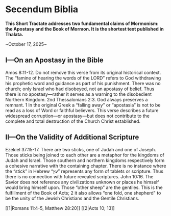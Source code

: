 # Secendum Biblia

__This Short Tractate addresses two fundamental claims of Mormonism: the Apostasy and the Book of Mormon. It is the shortest text published in Thalata.__

~October 17, 2025~

## I—On an Apostasy in the Bible

Amos 8:11-12. Do not remove this verse from its original historical context. The “famine of hearing the words of the LORD” refers to God withdrawing his prophetic word and guidance as part of his punishment. There was no church; only Israel who had disobeyed, not an apostasy of belief. Thus there is no apostasy—rather it serves as a warning to the disobedient Northern Kingdom. 2nd Thessalonians 2:3. God always preserves a remnant. $1$ In the original Greek a “falling away” or “apostasia” is not to be read as a loss of Word or faithful believers. This verse describes a future widespread corruption—or apostasy—but does not contribute to the complete and total destruction of the Church Christ established.

## II—On the Validity of Additional Scripture

Ezekiel 37:15-17. There are two sticks, one of Judah and one of Joseph. Those sticks being joined to each other are a metaphor for the kingdoms of Judah and Israel. Those southern and northern kingdoms respectively form a cohesive narrative with the containing chapter. There is no instance where the “stick” in Hebrew “עץ” represents any form of tablets or scripture. Thus there is no connection with future revealed scriptures. John 10:16. The Savior does not reference any civilizations unknown or places he himself would bring himself upon. Those “other sheep” are the gentiles. This is the fulfillment of the Book of Acts; $2$ it also allows “one fold, one shepherd" to be the unity of the Jewish Christians and the Gentile Christians.

[[1|Romans 11:4-5, Matthew 28:20]]
[[2|Acts 10; 13]]
